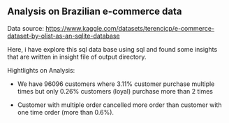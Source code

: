 ## Analysis on Brazilian e-commerce data

Data source: https://www.kaggle.com/datasets/terencicp/e-commerce-dataset-by-olist-as-an-sqlite-database

Here, i have explore this sql data base using sql and found some insights that are written in insight file of output directory.

Hightlights on Analysis:

- We have 96096 customers where 3.11% customer purchase multiple times but
only 0.26% customers (loyal) purchase more than 2 times

- Customer with multiple order cancelled more order than customer with one time order (more than 0.6%).
